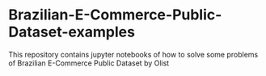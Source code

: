 # Brazilian-E-Commerce-Public-Dataset-examples
This repository contains jupyter notebooks of how to solve some problems of Brazilian E-Commerce Public Dataset by Olist
